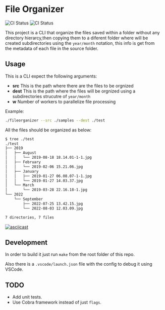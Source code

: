 # File Organizer

![CI Status](https://github.com/danielchg/filesorganizer/actions/workflows/goreleaser.yaml/badge.svg)
![CI Status](https://github.com/danielchg/filesorganizer/actions/workflows/tests.yaml/badge.svg)

This project is a CLI that organize the files saved within a folder without any directory hierarcy,then copying them to a diferent folder where will be created subdirectories using the `year/month` notation, this info is get from the metadata of each file in the source folder.

## Usage

This is a CLI expect the following arguments:

* **src** This is the path where there are the files to be orgnized
* **dest** This is the path where the files will be orgnized using a subdirectories strucutre of `year/month`
* **w** Number of workers to parallelize file processing

Example:

```bash
./fileorganizer --src ./samples --dest ./test
```

All the files should be organized as below:

```bash
$ tree ./test
./test
├── 2019
│   ├── August
│   │   └── 2019-08-18 18.14.01-1-1.jpg
│   ├── February
│   │   └── 2019-02-06 15.21.06.jpg
│   ├── January
│   │   ├── 2019-01-27 06.08.07-1-1.jpg
│   │   └── 2019-01-27 14.03.37.jpg
│   └── March
│       └── 2019-03-28 22.16.18-1.jpg
└── 2022
    └── September
        ├── 2022-07-25 13.42.15.jpg
        └── 2022-08-03 12.03.09.jpg

7 directories, 7 files
```

[![asciicast](https://asciinema.org/a/522876.svg)](https://asciinema.org/a/522876)

## Development

In order to build it just run `make` from the root folder of this repo.

Also there is a `.vscode/launch.json` file with the config to debug it using VSCode.

## TODO

* Add unit tests.
* Use Cobra framework instead of just `flags`.

